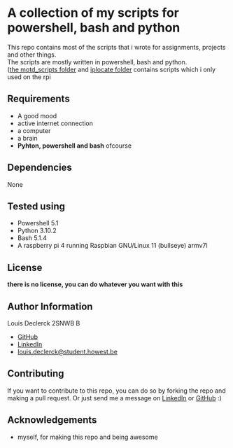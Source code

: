 # A collection of my scripts for powershell, bash and python

This repo contains most of the scripts that i wrote for assignments, projects and other things.  
The scripts are mostly written in powershell, bash and python.  
([the motd_scripts folder]((https://github.com/declercklouis/myscripts/tree/master/motd_scripts)) and [iplocate folder](https://github.com/DeclerckLouis/myscripts/tree/master/iplocate) contains scripts which i only used on the rpi

## Requirements

- A good mood
- active internet connection
- a computer
- a brain
- **Pyhton, powershell and bash** ofcourse

## Dependencies

None

## Tested using

- Powershell 5.1
- Python 3.10.2
- Bash 5.1.4
- A raspberry pi 4 running Raspbian GNU/Linux 11 (bullseye) armv7l

## License

**there is no license, you can do whatever you want with this**

## Author Information

Louis Declerck 2SNWB B
 - [GitHub](https://github.com/DeclerckLouis)
 - [LinkedIn](https://www.linkedin.com/in/louis-declerck-student)
 - [louis.declerck@student.howest.be](mailto:louis.declerck@student.howest.be)

## Contributing

If you want to contribute to this repo, you can do so by forking the repo and making a pull request.
Or just send me a message on [LinkedIn](https://www.linkedin.com/in/louis-declerck-student) or [GitHub](https://www.github.com/DeclerckLouis) :)

## Acknowledgements

- myself, for making this repo and being awesome